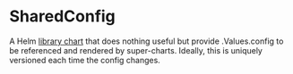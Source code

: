 # SharedConfig

A Helm [library chart](https://helm.sh/docs/topics/library_charts/) that does nothing useful but provide .Values.config to be referenced and rendered by super-charts. Ideally, this is uniquely versioned each time the config changes.